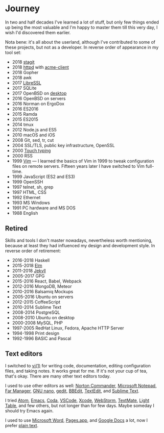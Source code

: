 # Journey

In two and half decades I've learned a lot of stuff, but only few
things ended up being the most valuable and I'm happy to master
them till this very day, I wish I'd discovered them earlier.

Nota bene: it's all about the userland, although I've contributed
to some of these projects, but not as a developer. In reverse order
of appearance in my tool set:

- 2018 [stagit](/stagit.html)
- 2018 [httpd](/openbsd/httpd.html) with
  [acme-client](/openbsd/acme-client.html)
- 2018 Gopher
- 2018 awk
- 2017 [LibreSSL](/pass.html)
- 2017 SQLite
- 2017 OpenBSD on [desktop](/openbsd/)
- 2016 OpenBSD on servers
- 2016 Norman on ErgoDox
- 2016 ES2016
- 2015 Ramda
- 2015 ES2015
- 2014 tmux
- 2012 Node.js and ES5
- 2010 macOS and iOS
- 2008 Git, sed, tr, cut
- 2004 SSL/TLS, public key infrastructure, OpenSSL
- 2000 [Touch typing](/typing.html)
- 2000 RSS
- 1999 [Vim](/vim.html) &mdash; I learned the basics of Vim in 1999 to tweak configuration files on remote servers. Fifteen years later I have switched to Vim full-time.
- 1999 JavaScript (ES2 and ES3)
- 1999 OpenSSH
- 1997 telnet, sh, grep
- 1997 HTML, CSS
- 1992 Ethernet
- 1993 MS Windows
- 1991 PC hardware and MS DOS
- 1988 English

## Retired

Skills and tools I don't master nowadays, nevertheless worth
mentioning, because at least they had influenced my design and
development style. In reverse order of retirement:

- 2016-2018 Haskell
- 2015-2018 [Elm](/elm.html)
- 2011-2018 [Jekyll](/jekyll.html)
- 2005-2017 GPG
- 2015-2016 React, Babel, Webpack
- 2012-2016 MongoDB, Meteor
- 2010-2016 Balsamiq Mockups
- 2005-2016 Ubuntu on servers
- 2012-2015 CoffeeScript
- 2010-2014 Sublime Text
- 2008-2014 PostgreSQL
- 2008-2010 Ubuntu on desktop
- 2000-2008 MySQL, PHP
- 1997-2005 RedHat Linux, Fedora, Apache HTTP Server
- 1994-1998 Print design
- 1992-1996 BASIC and Pascal

## Text editors

I switched to [vi(1)](/vi.html) for writing code, documentation,
editing configuration files, and taking notes. It works great for
me. If it's not your cup of tea, that's okay. There are many other
text editors today.

I used to use other editors as well:
[Norton Commander](https://en.m.wikipedia.org/wiki/Norton_Commander),
[Microsoft Notepad](https://en.m.wikipedia.org/wiki/Microsoft_Notepad),
[Far Manager](https://en.m.wikipedia.org/wiki/Far_Manager),
[GNU nano](https://en.m.wikipedia.org/wiki/GNU_nano),
[gedit](https://en.m.wikipedia.org/wiki/Gedit),
[BBEdit](https://en.m.wikipedia.org/wiki/BBEdit),
[TextEdit](https://en.m.wikipedia.org/wiki/TextEdit),
and [Sublime Text](https://en.m.wikipedia.org/wiki/Sublime_Text).

I tried
[Atom](https://en.m.wikipedia.org/wiki/Atom_(text_editor)),
[Emacs](https://en.m.wikipedia.org/wiki/Emacs),
[Coda](https://en.m.wikipedia.org/wiki/Coda_(web_development_software)),
[VSCode](https://en.m.wikipedia.org/wiki/Visual_Studio_Code),
[Xcode](https://en.m.wikipedia.org/wiki/Xcode),
[WebStorm](https://en.m.wikipedia.org/wiki/JetBrains#WebStorm),
[TextMate](https://en.m.wikipedia.org/wiki/TextMate),
[Light Table](https://en.m.wikipedia.org/wiki/Light_Table_(software)),
and few others, but not longer than for few days. Maybe someday I
should try Emacs again.

I used to use
[Microsoft Word](https://en.m.wikipedia.org/wiki/Microsoft_Word),
[Pages.app](https://en.m.wikipedia.org/wiki/Pages_(word_processor)), and
[Google Docs](https://en.m.wikipedia.org/wiki/Google_Docs,_Sheets,_and_Slides) a lot,
now I prefer [plain text](/plaintext.html).
